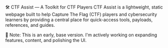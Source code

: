 🛠️ CTF Assist — A Toolkit for CTF Players
CTF Assist is a lightweight, static webpage built to help Capture The Flag (CTF) players and cybersecurity learners by providing a central place for quick-access tools, payloads, references, and guides.

🚧 Note: This is an early, base version. I'm actively working on expanding features, content, and polishing the UI.
